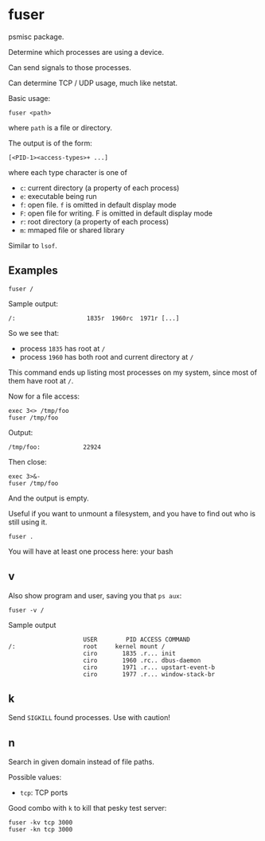 # fuser

psmisc package.

Determine which processes are using a device.

Can send signals to those processes.

Can determine TCP / UDP usage, much like netstat.

Basic usage:

    fuser <path>

where `path` is a file or directory.

The output is of the form:

    [<PID-1><access-types>+ ...]

where each type character is one of

- `c`: current directory (a property of each process)
- `e`: executable being run
- `f`: open file. `f` is omitted in default display mode
- `F`: open file for writing. F is omitted in default display mode
- `r`: root directory (a property of each process)
- `m`: mmaped file or shared library

Similar to `lsof`.

## Examples

    fuser /

Sample output:

    /:                    1835r  1960rc  1971r [...]

So we see that:

- process `1835` has root at `/`
- process `1960` has both root and current directory at `/`

This command ends up listing most processes on my system, since most of them have root at `/`.

Now for a file access:

    exec 3<> /tmp/foo
    fuser /tmp/foo

Output:

    /tmp/foo:            22924

Then close:

    exec 3>&-
    fuser /tmp/foo

And the output is empty.

Useful if you want to unmount a filesystem, and you have to find out who is still using it.

    fuser .

You will have at least one process here: your bash

## v

Also show program and user, saving you that `ps aux`:

    fuser -v /

Sample output

                         USER        PID ACCESS COMMAND
    /:                   root     kernel mount /
                         ciro       1835 .r... init
                         ciro       1960 .rc.. dbus-daemon
                         ciro       1971 .r... upstart-event-b
                         ciro       1977 .r... window-stack-br

## k

Send `SIGKILL` found processes. Use with caution!

## n

Search in given domain instead of file paths.

Possible values:

- `tcp`: TCP ports

Good combo with `k` to kill that pesky test server:

    fuser -kv tcp 3000
    fuser -kn tcp 3000
